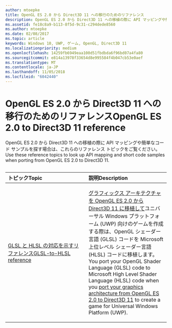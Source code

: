 ```yaml
---
author: mtoepke
title: OpenGL ES 2.0 から Direct3D 11 への移行のためのリファレンス
description: OpenGL ES 2.0 から Direct3D 11 への移植の際に API マッピングや簡単なコード サンプルを探す場合は、これらのリファレンス トピックをご覧ください。
ms.assetid: fe18c8a9-b113-8f5d-9c31-c294dede8560
ms.author: mtoepke
ms.date: 02/08/2017
ms.topic: article
keywords: Windows 10, UWP, ゲーム, OpenGL, Direct3D 11
ms.localizationpriority: medium
ms.openlocfilehash: 14259fb6949eaa100d51fbdbda6f96bd07a4fa80
ms.sourcegitcommit: e814a13978f33654d8e995584f4b047cb53e0aef
ms.translationtype: MT
ms.contentlocale: ja-JP
ms.lasthandoff: 11/05/2018
ms.locfileid: "6042440"
---
```

# <a name="opengl-es-20-to-direct3d-11-reference"></a><span data-ttu-id="5d87f-104">OpenGL ES 2.0 から Direct3D 11 への移行のためのリファレンス</span><span class="sxs-lookup"><span data-stu-id="5d87f-104">OpenGL ES 2.0 to Direct3D 11 reference</span></span>



<span data-ttu-id="5d87f-105">OpenGL ES 2.0 から Direct3D 11 への移植の際に API マッピングや簡単なコード サンプルを探す場合は、これらのリファレンス トピックをご覧ください。</span><span class="sxs-lookup"><span data-stu-id="5d87f-105">Use these reference topics to look up API mapping and short code samples when porting from OpenGL ES 2.0 to Direct3D 11.</span></span>
## 
<table>
<colgroup>
<col width="50%" />
<col width="50%" />
</colgroup>
<thead>
<tr class="header">
<th align="left"><span data-ttu-id="5d87f-106">トピック</span><span class="sxs-lookup"><span data-stu-id="5d87f-106">Topic</span></span></th>
<th align="left"><span data-ttu-id="5d87f-107">説明</span><span class="sxs-lookup"><span data-stu-id="5d87f-107">Description</span></span></th>
</tr>
</thead>
<tbody>
<tr class="odd">
<td align="left"><p><a href="glsl-to-hlsl-reference.md"><span data-ttu-id="5d87f-108">GLSL と HLSL の対応を示すリファレンス</span><span class="sxs-lookup"><span data-stu-id="5d87f-108">GLSL-to-HLSL reference</span></span></a></p></td>
<td align="left"><p><span data-ttu-id="5d87f-109"><a href="port-from-opengl-es-2-0-to-directx-11-1.md">グラフィックス アーキテクチャを OpenGL ES 2.0 から Direct3D 11 に移植して</a>ユニバーサル Windows プラットフォーム (UWP) 向けのゲームを作成する際は、OpenGL シェーダー言語 (GLSL) コードを Microsoft 上位レベル シェーダー言語 (HLSL) コードに移植します。</span><span class="sxs-lookup"><span data-stu-id="5d87f-109">You port your OpenGL Shader Language (GLSL) code to Microsoft High Level Shader Language (HLSL) code when you <a href="port-from-opengl-es-2-0-to-directx-11-1.md">port your graphics architecture from OpenGL ES 2.0 to Direct3D 11</a> to create a game for Universal Windows Platform (UWP).</span></span></p></td>
</tr>
</tbody>
</table>

 

 

 




